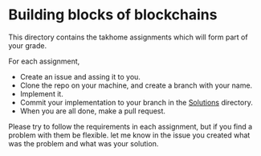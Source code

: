 # Building blocks of blockchains


This directory contains the takhome assignments which will form part of your grade.

For each assignment,

- Create an issue and assing it to you.
- Clone the repo on your machine, and create a branch with your name.
- Implement it.
- Commit your implementation to your branch in the [Solutions](/assignments/Solutions) directory.
- When you are all done, make a pull request.

Please try to follow the requirements in each assignment, but if you find a
problem with them be flexible. let me know in the issue you created what was the
problem and what was your solution.
